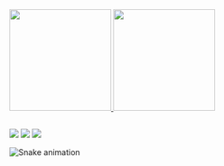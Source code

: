  <div>
  <a href="https://github.com/DiasVitoria">
  <img height="180em" src="https://github-readme-stats.vercel.app/api?username=DiasVitoria&show_icons=true&theme=dracula&include_all_commits=true&count_private=true"/>
  <img height="180em" src="https://github-readme-stats.vercel.app/api/top-langs/?username=DiasVitoria&layout=compact&langs_count=7&theme=dracula"/>
</div>
  
  ##
 
<div> 
  
  <a href="https://instagram.com/viimarto" target="_blank"><img src="https://img.shields.io/badge/-Instagram-%23E4405F?style=for-the-badge&logo=instagram&logoColor=white" target="_blank"></a>
  <a href = "mailto:vic.marto.vm@gmail.com"><img src="https://img.shields.io/badge/-Gmail-%23333?style=for-the-badge&logo=gmail&logoColor=white" target="_blank"></a>
  <a href="https://www.linkedin.com/in/victoria-dias-ab7469208/" target="_blank"><img src="https://img.shields.io/badge/-LinkedIn-%230077B5?style=for-the-badge&logo=linkedin&logoColor=white" target="_blank"></a> 
 
  ![Snake animation](https://github.com/DiasVitoria/blob/output/github-contribution-grid-snake.svg)
 
</div>
